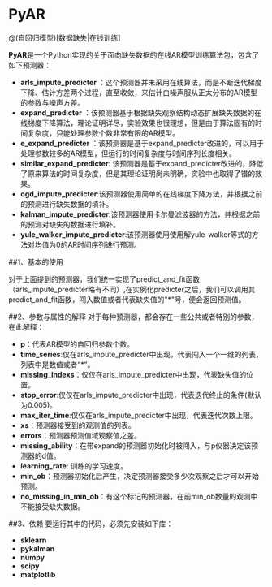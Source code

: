 # PyAR

@(自回归模型)[数据缺失|在线训练]

**PyAR**是一个Python实现的关于面向缺失数据的在线AR模型训练算法包，包含了如下预测器：
 
- **arls_impute_predicter** ：这个预测器并未采用在线算法，而是不断迭代梯度下降、估计方差两个过程，直至收敛，来估计白噪声服从正太分布的AR模型的参数与噪声方差。
- **expand_predicter** ：该预测器基于根据缺失观察结构动态扩展缺失数据的在线梯度下降算法，理论证明详尽，实验效果也很理想，但是由于算法固有的时间复杂度，只能处理参数个数非常有限的AR模型。
- **e_expand_predicter** ：该预测器是基于expand_predicter改进的，可以用于处理参数较多的AR模型，但运行的时间复杂度与时间序列长度相关。
- **similar_expand_predicter**: 该预测器是基于expand_predicter改进的，降低了原来算法的时间复杂度，但是其理论证明尚未明确，实验中也取得了错的效果。
- **ogd_impute_predicter**:该预测器使用简单的在线梯度下降方法，并根据之前的预测进行缺失数据的填补。
- **kalman_impute_predicter**:该预测器使用卡尔曼滤波器的方法，并根据之前的预测对缺失的数据进行填补。
- **yule_walker_impute_predicter**:该预测器使用使用解yule-walker等式的方法对均值为0的AR时间序列进行预测。

##1、基本的使用

对于上面提到的预测器，我们统一实现了predict_and_fit函数（arls_impute_predicter略有不同）,在实例化predicter之后，我们可以调用其predict_and_fit函数，闯入数值或者代表缺失值的"*"号，便会返回预测值。

##2、参数与属性的解释
对于每种预测器，都会存在一些公共或者特别的参数，在此解释：
- **p**：代表AR模型的自回归参数个数。
- **time_series**:仅在arls_impute_predicter中出现，代表闯入一个一维的列表，列表中是数值或者“*”。
- **missing_indexs**：仅仅在arls_impute_predicter中出现，代表缺失值的位置。
- **stop_error**:仅仅在arls_impute_predicter中出现，代表迭代终止的条件(默认为0.005)。
- **max_iter_time**:仅仅在arls_impute_predicter中出现，代表迭代次数上限。
- **xs**：预测器接受到的观测值的列表。
- **errors**：预测器预测值域观察值之差。
- **missing_ability**：在带expand的预测器初始化时被闯入，与p仪器决定该预测器的d值。
- **learning_rate**: 训练的学习速度。
- **min_ob**：预测器初始化后产生，决定预测器接受多少次观察之后才可以开始预测。
- **no_missing_in_min_ob**：有这个标记的预测器，在前min_ob数量的观测中不能接受缺失数据。

##3、依赖
要运行其中的代码，必须先安装如下库：
- **sklearn**
- **pykalman**
- **numpy**
- **scipy**
- **matplotlib**
